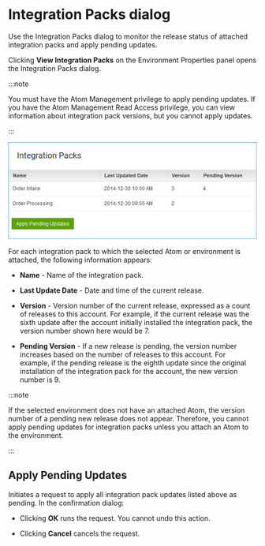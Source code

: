 # Integration Packs dialog 

<head>
  <meta name="guidename" content="Integration"/>
  <meta name="context" content="GUID-485b9626-6a74-4eba-af11-da9527ad4e5a"/>
</head>


Use the Integration Packs dialog to monitor the release status of attached integration packs and apply pending updates.

Clicking **View Integration Packs** on the Environment Properties panel opens the Integration Packs dialog.

:::note

You must have the Atom Management privilege to apply pending updates. If you have the Atom Management Read Access privilege, you can view information about integration pack versions, but you cannot apply updates.

:::


![Integration Packs](../Images/manage-ps-integration-packs_3076426d-33cf-4d45-80b5-28951a56bb68.jpg)

For each integration pack to which the selected Atom or environment is attached, the following information appears:

- **Name** - Name of the integration pack.

- **Last Update Date** - Date and time of the current release.

- **Version** - Version number of the current release, expressed as a count of releases to this account. For example, if the current release was the sixth update after the account initially installed the integration pack, the version number shown here would be 7.

- **Pending Version** - If a new release is pending, the version number increases based on the number of releases to this account. For example, if the pending release is the eighth update since the original installation of the integration pack for the account, the new version number is 9.

:::note

If the selected environment does not have an attached Atom, the version number of a pending new release does not appear. Therefore, you cannot apply pending updates for integration packs unless you attach an Atom to the environment.

:::

## Apply Pending Updates 

Initiates a request to apply all integration pack updates listed above as pending. In the confirmation dialog:

- Clicking **OK** runs the request. You cannot undo this action.

- Clicking **Cancel** cancels the request.